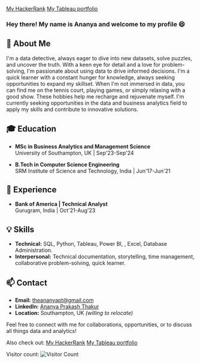 [My HackerRank](https://www.hackerrank.com/profile/RA1711003011075)
[My Tableau portfolio](https://public.tableau.com/app/profile/ananya.prakash.thakur/vizzes)

### Hey there! My name is Ananya and welcome to my profile 😄

## 👋 About Me
I'm a data detective, always eager to dive into new datasets, solve puzzles, and uncover the truth. With a keen eye for detail and a love for problem-solving, I'm passionate about using data to drive informed decisions. I'm a quick learner with a constant hunger for knowledge, always seeking opportunities to expand my skillset. When I'm not immersed in data, you can find me on the tennis court, playing games, or simply relaxing with a good show. These hobbies help me recharge and rejuvenate myself. I'm currently seeking opportunities in the data and business analytics field to apply my skills and contribute to innovative solutions.

## 🎓 Education
- **MSc in Business Analytics and Management Science**  
  University of Southampton, UK | Sep'23-Sep'24
  
- **B.Tech in Computer Science Engineering**  
  SRM Institute of Science and Technology, India | Jun'17-Jun'21

## 💼 Experience
- **Bank of America | Technical Analyst**  
  Gurugram, India | Oct'21-Aug'23

## 💡 Skills
- **Technical:** SQL, Python, Tableau, Power BI, , Excel, Database Administration.
- **Interpersonal:** Technical documentation, storytelling, time management, collaborative problem-solving, quick learner.

## 📫 Contact
- **Email:** theananyapt@gmail.com
- **LinkedIn:** [Ananya Prakash Thakur](https://www.linkedin.com/in/ananyaprakashthakur/)
- **Location:** Southampton, UK _(willing to relocate)_

Feel free to connect with me for collaborations, opportunities, or to discuss all things data and analytics!

Also check out:
[My HackerRank](https://www.hackerrank.com/profile/RA1711003011075)
[My Tableau portfolio](https://public.tableau.com/app/profile/ananya.prakash.thakur/vizzes)

Visitor count: ![Visitor Count](https://profile-counter.glitch.me/{theananyapt}/count.svg)


